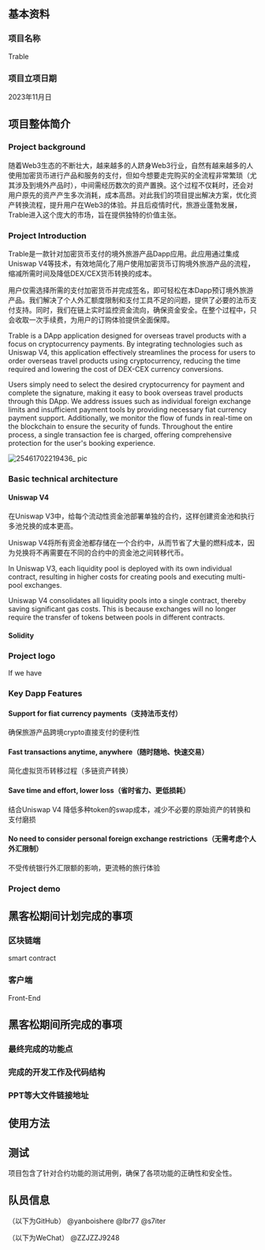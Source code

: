 ## 基本资料	

### 项目名称

Trable

### 项目立项日期

2023年11月日

## 项目整体简介

### Project background

随着Web3生态的不断壮大，越来越多的人跻身Web3行业，自然有越来越多的人使用加密货币进行产品和服务的支付，但如今想要走完购买的全流程非常繁琐（尤其涉及到境外产品时），中间需经历数次的资产置换。这个过程不仅耗时，还会对用户原先的资产产生多次消耗，成本高昂。对此我们的项目提出解决方案，优化资产转换流程，提升用户在Web3的体验。并且后疫情时代，旅游业蓬勃发展，Trable进入这个庞大的市场，旨在提供独特的价值主张。

### Project Introduction

Trable是一款针对加密货币支付的境外旅游产品Dapp应用。此应用通过集成Uniswap V4等技术，有效地简化了用户使用加密货币订购境外旅游产品的流程，缩减所需时间及降低DEX/CEX货币转换的成本。

用户仅需选择所需的支付加密货币并完成签名，即可轻松在本Dapp预订境外旅游产品。我们解决了个人外汇额度限制和支付工具不足的问题，提供了必要的法币支付支持。同时，我们在链上实时监控资金流向，确保资金安全。在整个过程中，只会收取一次手续费，为用户的订购体验提供全面保障。

Trable is a DApp application designed for overseas travel products with a focus on cryptocurrency payments. By integrating technologies such as Uniswap V4, this application effectively streamlines the process for users to order overseas travel products using cryptocurrency, reducing the time required and lowering the cost of DEX-CEX currency conversions.

Users simply need to select the desired cryptocurrency for payment and complete the signature, making it easy to book overseas travel products through this DApp. We address issues such as individual foreign exchange limits and insufficient payment tools by providing necessary fiat currency payment support. Additionally, we monitor the flow of funds in real-time on the blockchain to ensure the security of funds. Throughout the entire process, a single transaction fee is charged, offering comprehensive protection for the user's booking experience.



  <img src="https://github.com/Web3-Club/Trable/assets/76860915/7e5a55f1-1486-4de6-a28e-7080e046f19d" alt="25461702219436_ pic">

### Basic technical architecture

#### Uniswap V4

在Uniswap V3中，给每个流动性资金池部署单独的合约，这样创建资金池和执行多池兑换的成本更高。

Uniswap V4将所有资金池都存储在一个合约中，从而节省了大量的燃料成本，因为兑换将不再需要在不同的合约中的资金池之间转移代币。

In Uniswap V3, each liquidity pool is deployed with its own individual contract, resulting in higher costs for creating pools and executing multi-pool exchanges.

Uniswap V4 consolidates all liquidity pools into a single contract, thereby saving significant gas costs. This is because exchanges will no longer require the transfer of tokens between pools in different contracts.

#### Solidity



### Project logo

If we have

### Key Dapp Features

#### Support for fiat currency payments（支持法币支付）

确保旅游产品跨境crypto直接支付的便利性

#### Fast transactions anytime, anywhere（随时随地、快速交易）

简化虚拟货币转移过程（多链资产转换）

#### Save time and effort, lower loss（省时省力、更低损耗）

结合Uniswap V4 降低多种token的swap成本，减少不必要的原始资产的转换和支付磨损

#### No need to consider personal foreign exchange restrictions（无需考虑个人外汇限制）

不受传统银行外汇限额的影响，更流畅的旅行体验

### Project demo



## 黑客松期间计划完成的事项

### 区块链端

smart contract

### 客户端

Front-End

## 黑客松期间所完成的事项

### 最终完成的功能点

### 完成的开发工作及代码结构

### PPT等大文件链接地址

## 使用方法



## 测试

项目包含了针对合约功能的测试用例，确保了各项功能的正确性和安全性。

## 队员信息

（以下为GitHub）
@yanboishere
@lbr77 
@s7iter

（以下为WeChat）
@ZZJZZJ9248

